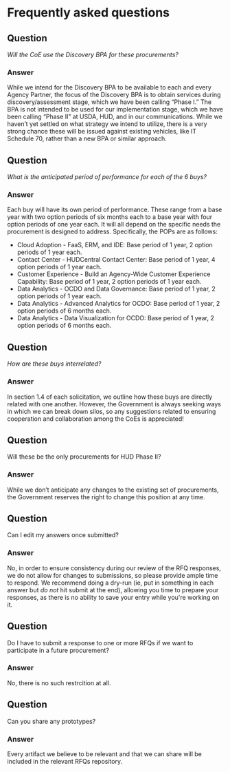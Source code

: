 # Frequently asked questions

## Question
*Will the CoE use the Discovery BPA for these procurements?*

### Answer
While we intend for the Discovery BPA to be available to each and every Agency Partner, the focus of the Discovery BPA is to obtain services during discovery/assessment stage, which we have been calling “Phase I.” The BPA is not intended to be used for our implementation stage, which we have been calling “Phase II” at USDA, HUD, and in our communications. While we haven’t yet settled on what strategy we intend to utilize, there is a very strong chance these will be issued against existing vehicles, like IT Schedule 70, rather than a new BPA or similar approach.

## Question
*What is the anticipated period of performance for each of the 6 buys?*

### Answer
Each buy will have its own period of performance. These range from a base year with two option periods of six months each to a base year with four option periods of one year each. It will all depend on the specific needs the procurement is designed to address. Specifically, the POPs are as follows:

* Cloud Adoption - FaaS, ERM, and IDE: Base period of 1 year, 2 option periods of 1 year each.
* Contact Center - HUDCentral Contact Center: Base period of 1 year, 4 option periods of 1 year each.
* Customer Experience - Build an Agency-Wide Customer Experience Capability: Base period of 1 year, 2 option periods of 1 year each.
* Data Analytics - OCDO and Data Governance: Base period of 1 year, 2 option periods of 1 year each.
* Data Analytics - Advanced Analytics for OCDO: Base period of 1 year, 2 option periods of 6 months each.
* Data Analytics - Data Visualization for OCDO: Base period of 1 year, 2 option periods of 6 months each.

## Question
*How are these buys interrelated?*

### Answer
In section 1.4 of each solicitation, we outline how these buys are directly related with one another. However, the Government is always seeking ways in which we can break down silos, so any suggestions related to ensuring cooperation and collaboration among the CoEs is appreciated!

## Question
Will these be the only procurements for HUD Phase II?

### Answer
While we don’t anticipate any changes to the existing set of procurements, the Government reserves the right to change this position at any time.

## Question
Can I edit my answers once submitted?

### Answer
No, in order to ensure consistency during our review of the RFQ responses, we do not allow for changes to submissions, so please provide ample time to respond. We recommend doing a dry-run (ie, put in something in each answer but *do not* hit submit at the end), allowing you time to prepare your responses, as there is no ability to save your entry while you're working on it.

## Question
Do I have to submit a response to one or more RFQs if we want to participate in a future procurement?

### Answer
No, there is no such restrcition at all.

## Question
Can you share any prototypes?

### Answer
Every artifact we believe to be relevant and that we can share will be included in the relevant RFQs repository.
